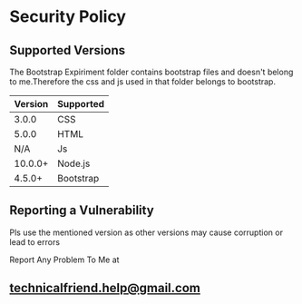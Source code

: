 # Security Policy

## Supported Versions

The Bootstrap Expiriment folder contains bootstrap files and doesn't belong to me.Therefore the  css and js used in that folder belongs to bootstrap.

| Version   | Supported          |
| -------   | ------------------ |
| 3.0.0     | CSS
| 5.0.0     | HTML               |
| N/A       | Js |
| 10.0.0+   | Node.js                |
| 4.5.0+    | Bootstrap |

## Reporting a Vulnerability
Pls use the mentioned version as other versions may cause corruption or lead to errors

Report Any Problem To Me at 

## technicalfriend.help@gmail.com
